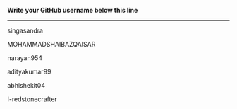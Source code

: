 **Write your GitHub username  below this line**


---
singasandra

MOHAMMADSHAIBAZQAISAR

narayan954

adityakumar99

abhishekit04

I-redstonecrafter
